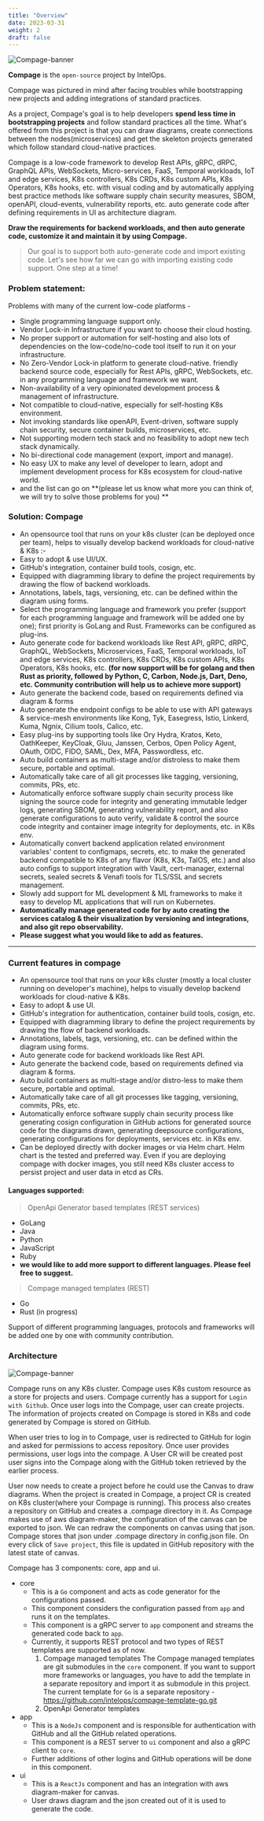 ```yaml
---
title: "Overview"
date: 2023-03-31
weight: 2
draft: false
---
```


![Compage-banner](compage_logo.svg#gh-light-mode-only)

**Compage** is the `open-source` project by IntelOps.

Compage was pictured in mind after facing troubles while bootstrapping new projects and adding integrations of standard
practices.

As a project, Compage's goal is to help developers **spend less time in bootstrapping projects** and follow standard
practices all the time. What's offered from this project is that you can draw diagrams, create connections between the
nodes(microservices) and get the skeleton projects generated which follow standard cloud-native practices.

Compage is a low-code framework to develop Rest APIs, gRPC, dRPC, GraphQL APIs, WebSockets, Micro-services, FaaS,
Temporal workloads,
IoT and edge services, K8s controllers, K8s CRDs, K8s custom APIs, K8s Operators, K8s hooks, etc. with visual coding
and
by automatically applying best practice methods like software supply chain security measures, SBOM, openAPI,
cloud-events, vulnerability reports, etc. auto generate code after defining requirements in UI as architecture
diagram.

**Draw the requirements for backend workloads, and then auto generate code, customize it and maintain it by using Compage.**

> Our goal is to support both auto-generate code and import existing code. Let's see how far we can go with importing
> existing code support. One step at a time!

### Problem statement:

Problems with many of the current low-code platforms -

- Single programming language support only.
- Vendor Lock-in Infrastructure if you want to choose their cloud hosting.
- No proper support or automation for self-hosting and also lots of dependencies on the low-code/no-code tool itself to
  run it on your infrastructure.
- No Zero-Vendor Lock-in platform to generate cloud-native. friendly backend source code, especially for Rest APIs,
  gRPC,
  WebSockets, etc. in any programming language and framework we want.
- Non-availability of a very opinionated development process & management of infrastructure.
- Not compatible to cloud-native, especially for self-hosting K8s environment.
- Not invoking standards like openAPI, Event-driven, software supply chain security, secure container builds,
  microservices, etc.
- Not supporting modern tech stack and no feasibility to adopt new tech stack dynamically.
- No bi-directional code management (export, import and manage).
- No easy UX to make any level of developer to learn, adopt and implement development process for K8s ecosystem for
  cloud-native world.
- and the list can go on **(please let us know what more you can think of, we will try to solve those problems for you)
  **

### Solution: **Compage**

- An opensource tool that runs on your k8s cluster (can be deployed once per team), helps to visually develop backend
  workloads for cloud-native & K8s :-
- Easy to adopt & use UI/UX.
- GitHub's integration, container build tools, cosign, etc.
- Equipped with diagramming library to define the project requirements by drawing the flow of backend workloads.
- Annotations, labels, tags, versioning, etc. can be defined within the diagram using forms.
- Select the programming language and framework you prefer (support for each programming language and framework will be
  added one by one); first priority is GoLang and Rust. Frameworks can be configured as plug-ins.
- Auto generate code for backend workloads like Rest API, gRPC, dRPC, GraphQL, WebSockets, Microservices, FaaS,
  Temporal workloads, IoT and edge services, K8s controllers, K8s CRDs, K8s custom APIs, K8s Operators, K8s hooks, etc.
  **(for now support will be for golang and then Rust as priority, followed by Python, C, Carbon, Node.js, Dart, Deno,
  etc. Community contribution will help us to achieve more support)**
- Auto generate the backend code, based on requirements defined via diagram & forms
- Auto generate the endpoint configs to be able to use with API gateways & service-mesh environments like Kong, Tyk,
  Easegress, Istio, Linkerd, Kuma, Ngnix, Cilium tools, Calico, etc.
- Easy plug-ins by supporting tools like Ory Hydra, Kratos, Keto, OathKeeper, KeyCloak, Gluu, Janssen, Cerbos, Open
  Policy Agent, OAuth, OIDC, FIDO, SAML, Dex, MFA, Passwordless, etc.
- Auto build containers as multi-stage and/or distroless to make them secure, portable and optimal.
- Automatically take care of all git processes like tagging, versioning, commits, PRs, etc.
- Automatically enforce software supply chain security process like signing the source code for integrity and generating
  immutable ledger logs, generating SBOM, generating vulnerability report, and also generate configurations to auto
  verify, validate & control the source code integrity and container image integrity for deployments, etc. in K8s env.
- Automatically convert backend application related environment variables' content to configmaps, secrets, etc. to make
  the generated backend compatible to K8s of any flavor (K8s, K3s, TalOS, etc.) and also auto configs to support
  integration with Vault, cert-manager, external secrets, sealed secrets & Venafi tools for TLS/SSL and secrets
  management.
- Slowly add support for ML development & ML frameworks to make it easy to develop ML applications that will run on
  Kubernetes.
- **Automatically manage generated code for by auto creating the services catalog & their visualization by versioning
  and integrations, and also git repo observability.**
- **Please suggest what you would like to add as features.**

---

### Current features in compage

- An opensource tool that runs on your k8s cluster (mostly a local cluster running on developer's machine), helps to
  visually develop backend workloads for cloud-native & K8s.
- Easy to adopt & use UI.
- GitHub's integration for authentication, container build tools, cosign, etc.
- Equipped with diagramming library to define the project requirements by drawing the flow of backend workloads.
- Annotations, labels, tags, versioning, etc. can be defined within the diagram using forms.
- Auto generate code for backend workloads like Rest API.
- Auto generate the backend code, based on requirements defined via diagram & forms.
- Auto build containers as multi-stage and/or distro-less to make them secure, portable and optimal.
- Automatically take care of all git processes like tagging, versioning, commits, PRs, etc.
- Automatically enforce software supply chain security process like generating cosign configuration in GitHub actions
  for generated source code for the diagrams drawn, generating deepsource configurations, generating configurations for
  deployments, services etc. in K8s env.
- Can be deployed directly with docker images or via Helm chart. Helm chart is the tested and preferred way. Even if you
  are deploying compage with docker images, you still need K8s cluster access to persist project and user data in etcd
  as CRs.

#### Languages supported:

> OpenApi Generator based templates (REST services)

- GoLang
- Java
- Python
- JavaScript
- Ruby
- **we would like to add more support to different languages. Please feel free to suggest.**

> Compage managed templates (REST)

- Go
- Rust (in progress)

Support of different programming languages, protocols and frameworks will be added one by one with community
contribution.

### Architecture

![Compage-banner](./compage-architecture-light.png#gh-light-mode-only)

Compage runs on any K8s cluster. Compage uses K8s custom resource as a store for projects and users. Compage currently
has a support for `Login with Github`. Once user logs into the Compage, user can create projects. The information of
projects created on Compage is stored in K8s and code generated by Compage is stored on GitHub.

When user tries to log in to Compage, user is redirected to GitHub for login and asked for permissions to access
repository. Once user provides permissions, user logs into the compage. A User CR will be created post user signs into
the Compage along with the GitHub token retrieved by the earlier process.

User now needs to create a project before he could use the Canvas to draw diagrams.
When the project is created in Compage, a project CR is created on K8s cluster(where your Compage is running). This
process also creates a repository on GitHub and creates a .compage directory in it. As Compage makes use of aws
diagram-maker, the configuration of the canvas can be exported to json. We can redraw the components on canvas using
that json. Compage stores that json under .compage directory in config.json file. On every click of `Save project`, this
file is updated in GitHub repository with the latest state of canvas.

Compage has 3 components: core, app and ui.

- core
  - This is a `Go` component and acts as code generator for the configurations passed.
  - This component considers the configuration passed from `app` and runs it on the templates.
  - This component is a gRPC server to `app` component and streams the generated code back to `app`.
  - Currently, it supports REST protocol and two types of REST templates are supported as of now.
    1. Compage managed templates
       The Compage managed templates are git submodules in the `core` component. If you want to support more
       frameworks or languages, you have to add the template in a separate repository and import it as submodule in
       this project. The current template for `Go` is a separate
       repository - https://github.com/intelops/compage-template-go.git
    2. OpenApi Generator templates
- app
  - This is a `NodeJs` component and is responsible for authentication with GitHub and all the GitHub related
    operations.
  - This component is a REST server to `ui` component and also a gRPC client to `core`.
  - Further additions of other logins and GitHub operations will be done in this component.
- ui
  - This is a `ReactJs` component and has an integration with aws diagram-maker for canvas.
  - User draws diagram and the json created out of it is used to generate the code.
